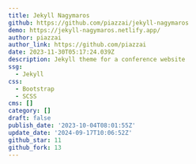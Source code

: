 ```yaml
---
title: Jekyll Nagymaros
github: https://github.com/piazzai/jekyll-nagymaros
demo: https://jekyll-nagymaros.netlify.app/
author: piazzai
author_link: https://github.com/piazzai
date: 2023-11-30T05:17:24.039Z
description: Jekyll theme for a conference website
ssg:
  - Jekyll
css:
  - Bootstrap
  - SCSS
cms: []
category: []
draft: false
publish_date: '2023-10-04T08:01:55Z'
update_date: '2024-09-17T10:06:52Z'
github_star: 11
github_fork: 13
---
```

